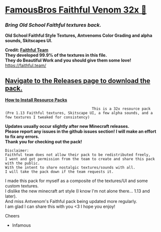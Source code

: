 # [FamousBros Faithful Venom 32x 🎥](https://youtube.com/gxeGCGpJq7A)  
### ___Bring Old School Faithful textures back.___

__Old School Faithful Style Textures, Antvenoms Color Grading and alpha sounds, Skitscapes UI.__    

__Credit: [Faithful Team](https://faithful.team/)  
They developed 99.9% of the textures in this file.  
They do Beautiful Work and you should give them some love!__  
https://faithful.team/   

## [Navigate to the Releases page to download the pack.](https://github.com/InfamousMusicify/FamousBros-Faithful-Venom/releases)

__[How to Install Resource Packs](https://youtu.be/gxeGCGpJq7A)__   

~~~  
                                        This is a 32x resource pack 
(Pre 1.13 Faithful textures, Skitscape UI, a few alpha sounds, and a few textures I tweaked for consistency)  
~~~

__Updates usually occur slightly after new Minecraft releases.  
Please report any issues in the github issues section!  I will make an effort to fix any errors.  
Thank you for checking out the pack!__  

~~~
Disclaimer:
Faithful team does not allow their pack to be redistributed freely,    
I went and got permission from the team to create and share this pack with the public.  
With the intent to share nostalgic textures/sounds with all.  
I will take the pack down if the team requests it.  
~~~

I made this pack for myself as a composite of the textures/UI and some custom textures.  
I dislike the new minecraft art style (I know I'm not alone there... 1.13 and later).  
And miss Antvenom's Faithful pack being updated more regularly.  
I am glad I can share this with you <3 I hope you enjoy!    

Cheers  

- Infamous  
